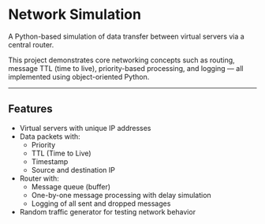 # Network Simulation

A Python-based simulation of data transfer between virtual servers via a central router.

This project demonstrates core networking concepts such as routing, message TTL (time to live), priority-based processing, and logging — all implemented using object-oriented Python.

---

## Features

- Virtual servers with unique IP addresses
- Data packets with:
  - Priority
  - TTL (Time to Live)
  - Timestamp
  - Source and destination IP
- Router with:
  - Message queue (buffer)
  - One-by-one message processing with delay simulation
  - Logging of all sent and dropped messages
- Random traffic generator for testing network behavior
